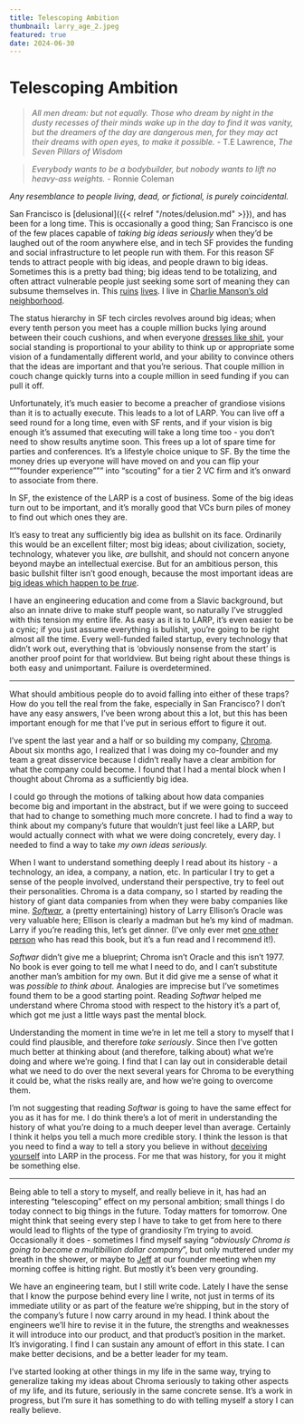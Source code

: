 ```yaml
---
title: Telescoping Ambition
thumbnail: larry_age_2.jpeg
featured: true
date: 2024-06-30
---
```


# Telescoping Ambition

> *All men dream: but not equally. Those who dream by night in the dusty recesses of their minds wake up in the day to find it was vanity, but the dreamers of the day are dangerous men, for they may act their dreams with open eyes, to make it possible. -* T.E Lawrence, *The Seven Pillars of Wisdom*
> 


> *Everybody wants to be a bodybuilder, but nobody wants to lift no heavy-ass weights. -* Ronnie Coleman
> 

*Any resemblance to people living, dead, or fictional, is purely coincidental.* 

San Francisco is [delusional]({{< relref "/notes/delusion.md" >}}), and has been for a long time. This is occasionally a good thing; San Francisco is one of the few places capable of *taking big ideas seriously* when they’d be laughed out of the room anywhere else, and in tech SF provides the funding and social infrastructure to let people run with them. For this reason SF tends to attract people with big ideas, and people drawn to big ideas. Sometimes this is a pretty bad thing; big ideas tend to be totalizing, and often attract vulnerable people just seeking some sort of meaning they can subsume themselves in. This [ruins](https://cathleensdiscoveries.com/livinglifewell/in-defense-of-attempting-hard-things#block-518d47055ad646f187478623f80128d5) [lives](https://www.lesswrong.com/posts/MnFqyPLqbiKL8nSR7/my-experience-at-and-around-miri-and-cfar-inspired-by-zoe). I live in [Charlie Manson’s old neighborhood](https://www.sfgate.com/bayarea/article/The-roots-of-evil-The-Manson-Family-s-SF-11078365.php). 

The status hierarchy in SF tech circles revolves around big ideas; when every tenth person you meet has a couple million bucks lying around between their couch cushions, and when everyone [dresses like shit](https://x.com/atroyn/status/1783568972941865231), your social standing is proportional to your ability to think up or appropriate some vision of a fundamentally different world, and your ability to convince others that the ideas are important and that you’re serious. That couple million in couch change quickly turns into a couple million in seed funding if you can pull it off. 

Unfortunately, it’s much easier to become a preacher of grandiose visions than it is to actually execute. This leads to a lot of LARP. You can live off a seed round for a long time, even with SF rents, and if your vision is big enough it’s assumed that executing will take a long time too - you don’t need to show results anytime soon. This frees up a lot of spare time for parties and conferences. It’s a lifestyle choice unique to SF. By the time the money dries up everyone will have moved on and you can flip your “””founder experience””” into “scouting” for a tier 2 VC firm and it’s onward to associate from there. 

In SF, the existence of the LARP is a cost of business. Some of the big ideas turn out to be important, and it’s morally good that VCs burn piles of money to find out which ones they are. 

It’s easy to treat any sufficiently big idea as bullshit on its face. Ordinarily this would be an excellent filter; most big ideas; about civilization, society, technology, whatever you like, *are* bullshit, and should not concern anyone beyond maybe an intellectual exercise. But for an ambitious person, this basic bullshit filter isn’t good enough, because the most important ideas are [big ideas which happen to be *true*](https://genius.com/Peter-thiel-zero-to-one-chapter-8-secrets-annotated). 

I have an engineering education and come from a Slavic background, but also an innate drive to make stuff people want, so naturally I’ve struggled with this tension my entire life. As easy as it is to LARP, it’s even easier to be a cynic; if you just assume everything is bullshit, you’re going to be right almost all the time. Every well-funded failed startup, every technology that didn’t work out, everything that is ‘obviously nonsense from the start’ is another proof point for that worldview. But being right about these things is both easy and unimportant. Failure is overdetermined. 

---

What should ambitious people do to avoid falling into either of these traps? How do you tell the real from the fake, especially in San Francisco? I don’t have any easy answers, I’ve been wrong about this a lot, but this has been important enough for me that I’ve put in serious effort to figure it out. 

I’ve spent the last year and a half or so building my company, [Chroma](https://www.trychroma.com/). About six months ago, I realized that I was doing my co-founder and my team a great disservice because I didn’t really have a clear ambition for what the company could become. I found that I had a mental block when I thought about Chroma as a sufficiently big idea. 

I could go through the motions of talking about how data companies become big and important in the abstract, but if we were going to succeed that had to change to something much more concrete. I had to find a way to think about my company’s future that wouldn’t just feel like a LARP, but would actually connect with what we were doing concretely, every day. I needed to find a way to take *my own ideas seriously.* 

When I want to understand something deeply I read about its history - a technology, an idea, a company, a nation, etc. In particular I try to get a sense of the people involved, understand their perspective, try to feel out their personalities. Chroma is a data company, so I started by reading the history of giant data companies from when they were baby companies like mine. [*Softwar*](https://www.amazon.com/Softwar-Intimate-Portrait-Ellison-Oracle/dp/0743225058), a (pretty entertaining) history of Larry Ellison’s Oracle was very valuable here; Ellison is clearly a madman but he’s my kind of madman. Larry if you’re reading this, let’s get dinner. (I’ve only ever met [one other person](https://x.com/atroyn/status/1757187334112780591) who has read this book, but it’s a fun read and I recommend it!). 

*Softwar* didn’t give me a blueprint; Chroma isn’t Oracle and this isn’t 1977. No book is ever going to tell me what I need to do, and I can’t substitute another man’s ambition for my own. But it did give me a sense of what it was *possible to think about.* Analogies are imprecise but I’ve sometimes found them to be a good starting point. Reading *Softwar* helped me understand where Chroma stood with respect to the history it’s a part of, which got me just a little ways past the mental block. 

Understanding the moment in time we’re in let me tell a story to myself that I could find plausible, and therefore *take seriously*. Since then I’ve gotten much better at thinking about (and therefore, talking about) what we’re doing and where we’re going. I find that I can lay out in considerable detail what we need to do over the next several years for Chroma to be everything it could be, what the risks really are, and how we’re going to overcome them. 

I’m not suggesting that reading *Softwar* is going to have the same effect for you as it has for me. I do think there’s a lot of merit in understanding the history of what you’re doing to a much deeper level than average. Certainly I think it helps you tell a much more credible story. I think the lesson is that you need to find a way to tell a story you believe in without [deceiving yourself](https://www.goodreads.com/book/show/124603.Culture_and_Value) into LARP in the process. For me that was history, for you it might be something else. 

---

Being able to tell a story to myself, and really believe in it, has had an interesting “telescoping” effect on my personal ambition; small things I do today connect to big things in the future. Today matters for tomorrow. One might think that seeing every step I have to take to get from here to there would lead to flights of the type of grandiosity I’m trying to avoid. Occasionally it does - sometimes I find myself saying “*obviously Chroma is going to become a multibillion dollar company*”, but only muttered under my breath in the shower, or maybe to [Jeff](https://x.com/jeffreyhuber) at our founder meeting when my morning coffee is hitting right. But mostly it’s been very grounding. 

We have an engineering team, but I still write code. Lately I have the sense that I know the purpose behind every line I write, not just in terms of its immediate utility or as part of the feature we’re shipping, but in the story of the company’s future I now carry around in my head. I think about the engineers we’ll hire to revise it in the future, the strengths and weaknesses it will introduce into our product, and that product’s position in the market. It’s invigorating. I find I can sustain any amount of effort in this state. I can make better decisions, and be a better leader for my team.

I’ve started looking at other things in my life in the same way, trying to generalize taking my ideas about Chroma seriously to taking other aspects of my life, and its future, seriously in the same concrete sense. It’s a work in progress, but I’m sure it has something to do with telling myself a story I can really believe.
